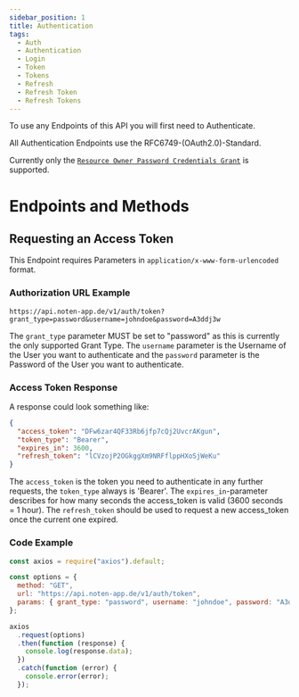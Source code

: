 ```yaml
---
sidebar_position: 1
title: Authentication
tags:
  - Auth
  - Authentication
  - Login
  - Token
  - Tokens
  - Refresh
  - Refresh Token
  - Refresh Tokens
---
```


To use any Endpoints of this API you will first need to Authenticate.

All Authentication Endpoints use the RFC6749-(OAuth2.0)-Standard.

Currently only the [`Resource Owner Password Credentials Grant`](https://www.rfc-editor.org/rfc/rfc6749#section-4.3) is supported.

# Endpoints and Methods

## Requesting an Access Token

This Endpoint requires Parameters in `application/x-www-form-urlencoded` format.

### Authorization URL Example

```
https://api.noten-app.de/v1/auth/token?grant_type=password&username=johndoe&password=A3ddj3w
```

The `grant_type` parameter MUST be set to "password" as this is currently the only supported Grant Type. The `username` parameter is the Username of the User you want to authenticate and the `password` parameter is the Password of the User you want to authenticate.

### Access Token Response

A response could look something like:

```json
{
  "access_token": "DFw6zar4QF33Rb6jfp7cQj2UvcrAKgun",
  "token_type": "Bearer",
  "expires_in": 3600,
  "refresh_token": "lCVzojP2OGkggXm9NRFflppHXoSjWeKu"
}
```

The `access_token` is the token you need to authenticate in any further requests, the `token_type` always is 'Bearer'. The `expires_in`-parameter describes for how many seconds the access_token is valid (3600 seconds = 1 hour). The `refresh_token` should be used to request a new access_token once the current one expired.

### Code Example

```js
const axios = require("axios").default;

const options = {
  method: "GET",
  url: "https://api.noten-app.de/v1/auth/token",
  params: { grant_type: "password", username: "johndoe", password: "A3ddj3w" },
};

axios
  .request(options)
  .then(function (response) {
    console.log(response.data);
  })
  .catch(function (error) {
    console.error(error);
  });
```
